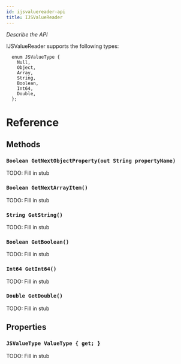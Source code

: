 ```yaml
---
id: ijsvaluereader-api
title: IJSValueReader
---
```


*Describe the API*

IJSValueReader supports the following types:

```
  enum JSValueType {
    Null,
    Object,
    Array,
    String,
    Boolean,
    Int64,
    Double,
  };
```


# Reference

## Methods

### ```Boolean GetNextObjectProperty(out String propertyName)```

TODO: Fill in stub

### ```Boolean GetNextArrayItem()```

TODO: Fill in stub

### ```String GetString()```

TODO: Fill in stub

### ```Boolean GetBoolean()```

TODO: Fill in stub

### ```Int64 GetInt64()```

TODO: Fill in stub

### ```Double GetDouble()```

TODO: Fill in stub


## Properties

### ```JSValueType ValueType { get; }```

TODO: Fill in stub




<!--
namespace Microsoft.ReactNative {

  // Type of value read from JavaScript by IJSValueReader
  enum JSValueType {
    Null,
    Object,
    Array,
    String,
    Boolean,
    Int64,
    Double,
  };

  // Forward only reader for JSON like streams or trees.
  [webhosthidden]
  interface IJSValueReader {
    JSValueType ValueType { get; };
    Boolean GetNextObjectProperty(out String propertyName);
    Boolean GetNextArrayItem();
    String GetString();
    Boolean GetBoolean();
    Int64 GetInt64();
    Double GetDouble();
  }
} // namespace Microsoft.ReactNative -->
